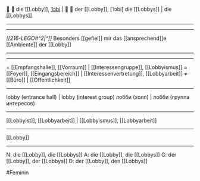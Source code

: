 🏢 🔴 die [[Lobby]], [ˈlɔbi](https://youglish.com/pronounce/Lobby/german) | 🏢 🔵 der [[Lobby]], [ˈlɔbi]
die [[Lobbys]] | die [[Lobbys]]

---
----

*[[216-LEGO#^2|^]]* Besonders [[gefiel]] mir das [[ansprechend]]e [[Ambiente]] der [[Lobby]] 

----


---
= [[Empfangshalle]], [[Vorraum]] | [[Interessengruppe]], [[Lobbyismus]]
≈ [[Foyer]], [[Eingangsbereich]] | [[Interessenvertretung]], [[Lobbyarbeit]]
≠ [[Büro]] | [[Öffentlichkeit]]

---
lobby (entrance hall) | lobby (interest group)
лобби (холл) | лобби (группа интересов)

---
[[Lobbyist]], [[Lobbyarbeit]] | [[Lobbyismus]], [[Lobbyarbeit]]

---
[[Lobby]]


---
N: die [[Lobby]], die [[Lobbys]]
A: die [[Lobby]], die [[Lobbys]]
G: der [[Lobby]], der [[Lobbys]]
D: der [[Lobby]], den [[Lobbys]]

#Feminin 